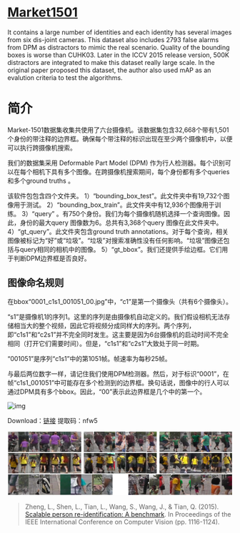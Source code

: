 # [Market1501](http://www.liangzheng.com.cn/Project/project_reid.html)

It contains a large number of identities and each identity has several images from six dis-joint cameras. This dataset also includes 2793 false alarms from DPM as distractors to mimic the real scenario. Quality of the bounding boxes is worse than CUHK03. Later in the ICCV 2015 release version, 500K distractors are integrated to make this dataset really large scale. In the original paper proposed this dataset, the author also used mAP as an evalution criteria to test the algorithms.

# 简介

Market-1501数据集收集共使用了六台摄像机。该数据集包含32,668个带有1,501个身份的带注释的边界框。确保每个带注释的标识出现在至少两个摄像机中，以便可以执行跨摄像机搜索。

我们的数据集采用 Deformable Part Model (DPM) 作为行人检测器。每个识别可以在每个相机下具有多个图像。在跨摄像机搜索期间，每个身份都有多个queries 和多个ground truths 。

该软件包包含四个文件夹。
1）“bounding_box_test”。此文件夹中有19,732个图像用于测试。
2）“bounding_box_train”。此文件夹中有12,936个图像用于训练。
3）“query” 。有750个身份。我们为每个摄像机随机选择一个查询图像。因此，身份的最大query 图像数为6。总共有3,368个query 图像在此文件夹中。
4）“gt_query”。此文件夹包含ground truth annotations。对于每个查询，相关图像被标记为“好”或“垃圾”。“垃圾”对搜索准确性没有任何影响。“垃圾”图像还包括与query相同的相机中的图像。
5）“gt_bbox”。我们还提供手绘边框。它们用于判断DPM边界框是否良好。

## 图像命名规则

在bbox“0001_c1s1_001051_00.jpg”中，“c1”是第一个摄像头（共有6个摄像头）。

“s1”是摄像机1的序列1。这里的序列是由摄像机自动定义的。我们假设相机无法存储相当大的整个视频，因此它将视频分成同样大的序列。两个序列，即“c1s1”和“c2s1”并不完全同时发生。这主要是因为6台摄像机的启动时间不完全相同（打开它们需要时间）。但是，“c1s1”和“c2s1”大致处于同一时期。

“001051”是序列“c1s1”中的第1051帧。帧速率为每秒25帧。

与最后两位数字一样，请记住我们使用DPM检测器。然后，对于标识“0001”，在帧“c1s1_001051”中可能存在多个检测到的边界框。换句话说，图像中的行人可以通过DPM具有多个bbox。因此，“00”表示此边界框是几个中的第一个。

![img](https://www.pianshen.com/images/791/a3a281fff98021e744193d174f56c557.png)

Download：[链接](https://pan.baidu.com/s/1M5Q1j3895SG86DgmTwk2wg)   提取码：nfw5

![img](imgs/eg_market.jpg)

> Zheng, L., Shen, L., Tian, L., Wang, S., Wang, J., & Tian, Q. (2015). [Scalable person re-identification: A benchmark](https://www.researchgate.net/publication/300412402_Scalable_Person_Re-identification_A_Benchmark). In Proceedings of the IEEE International Conference on Computer Vision (pp. 1116-1124).

